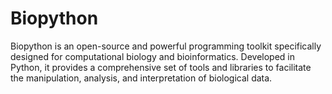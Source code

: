 # Biopython
Biopython is an open-source and powerful programming toolkit specifically designed for computational biology and bioinformatics. Developed in Python, it provides a comprehensive set of tools and libraries to facilitate the manipulation, analysis, and interpretation of biological data.
